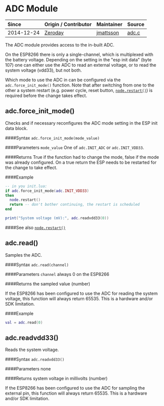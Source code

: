 # ADC Module
| Since  | Origin / Contributor  | Maintainer  | Source  |
| :----- | :-------------------- | :---------- | :------ |
| 2014-12-24 | [Zeroday](https://github.com/funshine) | [jmattsson](https://github.com/jmattsson) | [adc.c](../../../app/modules/adc.c)|

The ADC module provides access to the in-built ADC.

On the ESP8266 there is only a single-channel, which is multiplexed with the battery voltage. Depending on the setting in the "esp init data" (byte 107) one can either use the ADC to read an external voltage, or to read the system voltage (vdd33), but not both.

Which mode to use the ADC in can be configured via the `adc.force_init_mode()` function. Note that after switching from one to the other a system restart (e.g. power cycle, reset button, [`node.restart()`](node.md#noderestart)) is required before the change takes effect.

## adc.force_init_mode()

Checks and if necessary reconfigures the ADC mode setting in the ESP init data block.

####Syntax
`adc.force_init_mode(mode_value)`

####Parameters
`mode_value` One of `adc.INIT_ADC` or `adc.INIT_VDD33`.

####Returns
True if the function had to change the mode, false if the mode was already configured. On a true return the ESP needs to be restarted for the change to take effect.

####Example
```lua
-- in you init.lua:
if adc.force_init_mode(adc.INIT_VDD33)
then
  node.restart()
  return -- don't bother continuing, the restart is scheduled
end

print("System voltage (mV):", adc.readvdd33(0))
```

####See also
[`node.restart()`](node.md#noderestart)

## adc.read()

Samples the ADC.

####Syntax
`adc.read(channel)`

####Parameters
`channel` always 0 on the ESP8266

####Returns
the sampled value (number)

If the ESP8266 has been configured to use the ADC for reading the system voltage, this function will always return 65535. This is a hardware and/or SDK limitation.

####Example
```lua
val = adc.read(0)
```

## adc.readvdd33()

Reads the system voltage.

####Syntax
`adc.readvdd33()`

####Parameters
none

####Returns
system voltage in millivolts (number)

If the ESP8266 has been configured to use the ADC for sampling the external pin, this function will always return 65535. This is a hardware and/or SDK limitation.
